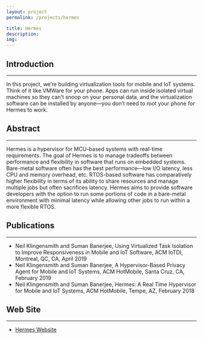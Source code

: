 ```yaml
---
layout: project
permalink: /projects/hermes

title: Hermes
description:
img:
---
```


## Introduction

---

In this project, we’re building virtualization tools for mobile and IoT systems. Think of it like VMWare for your phone. Apps can run inside isolated virtual machines so they can’t snoop on your personal data, and the virtualization software can be installed by anyone—you don’t need to root your phone for Hermes to work.

## Abstract

---

Hermes is a hypervisor for MCU-based systems with real-time requirements. The goal of Hermes is to manage tradeoffs between performance and flexibility in software that runs on embedded systems. Bare-metal software often has the best performance—low I/O latency, less CPU and memory overhead, etc. RTOS-based software has comparatively higher flexibility in terms of its ability to share resources and manage multiple jobs but often sacrifices latency. Hermes aims to provide software developers with the option to run some portions of code in a bare-metal environment with minimal latency while allowing other jobs to run within a more flexible RTOS.

## Publications

---

- Neil Klingensmith and Suman Banerjee, Using Virtualized Task Isolation to Improve Responsiveness in Mobile and IoT Software, ACM IoTDI, Montreal, QC, CA, April 2019
- Neil Klingensmith and Suman Banerjee, A Hypervisor-Based Privacy Agent for Mobile and IoT Systems, ACM HotMobile, Santa Cruz, CA, February 2019
- Neil Klingensmith and Suman Banerjee, Hermes: A Real Time Hypervisor for Mobile and IoT Systems, ACM HotMobile, Tempe, AZ, February 2018

## Web Site

---

- [Hermes Website](http://hermes.cs.luc.edu)
